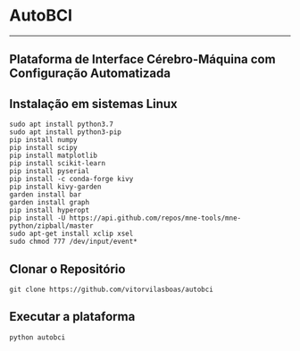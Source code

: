 # AutoBCI
---
## Plataforma de Interface Cérebro-Máquina com Configuração Automatizada


## Instalação em sistemas Linux ##
```shell
sudo apt install python3.7
sudo apt install python3-pip
pip install numpy
pip install scipy
pip install matplotlib
pip install scikit-learn
pip install pyserial
pip install -c conda-forge kivy
pip install kivy-garden
garden install bar
garden install graph
pip install hyperopt
pip install -U https://api.github.com/repos/mne-tools/mne-python/zipball/master
sudo apt-get install xclip xsel
sudo chmod 777 /dev/input/event*
```

## Clonar o Repositório ##
```shell
git clone https://github.com/vitorvilasboas/autobci
```

## Executar a plataforma ##
```shell
python autobci
```
